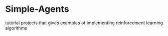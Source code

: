 # Simple-Agents
tutorial projects that gives examples of implementing reinforcement learning algorithms
